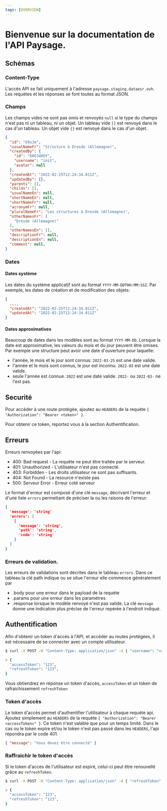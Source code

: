 ```yaml
---
tags: [OVERVIEW]
---
```


# Bienvenue sur la documentation de l'API Paysage.

## Schémas

### Content-Type
L'accès API se fait uniquement à l'adresse `paysage.staging.dataesr.ovh`. Les requètes et les réponses se font toutes au format JSON.

### Champs
Les champs vides ne sont pas omis et renvoyés `null` si le type du champs n'est pas ni un tableau, ni un objet.
Un tableau vide `[]` est renvoyé dans le cas d'un tableau. Un objet vide `{}` est renvoyé dans le cas d'un objet.
```json
{
  "id": "G9uJm",
  "usualNameFr": "Structure à Dresde (Allemagne)",
  "createdBy": {
    "id": "666340OY",
    "username": "init",
    "avatar": null
  },
  "createdAt": "2022-02-25T12:24:34.011Z",
  "updatedBy": {},
  "parents": [],
  "childs": [],
  "usualNameEn": null,
  "shortNameEn": null,
  "shortNameFr": null,
  "acronymFr": null,
  "pluralNameFr": "Les structures à Dresde (Allemagne)",
  "otherNamesFr": [
    "Dresde (Allemagne)"
  ],
  "otherNamesEn": [],
  "descriptionFr": null,
  "descriptionEn": null,
  "comment": null,
}
```

### Dates
#### Dates système
Les dates du système applicatif sont au format `YYYY-MM-DDTHH:MM:SSZ`. Par exemple, les dates de création et de modification des objets:
```json
{ 
  ...,
  "createdAt": "2022-02-25T12:24:34.011Z",
  "updatedAt": "2022-02-25T12:24:34.011Z"
}
```

#### Dates approximatives
Beaucoup de dates dans les modèles sont au format `YYYY-MM-DD`. 
Lorsque la date est approximative, les valeurs du mois et du jour peuvent être omises.
Par exemple une structure peut avoir une date d'ouverture pour laquelle:
  - l'année, le mois et le jour sont connus: `2022-03-25` est une date valide.
  - l'année et le mois sont connus, le jour est inconnu. `2022-03` est une date valide.
  - seule l'année est connue. `2022` est une date valide.
`2022-` ou `2022-03-` ne l'est pas.

## Securité
Pour accéder à une route protégée, ajoutez au `HEADERS` de la requète `{ "Authorization": "Bearer <token>" }`.

Pour obtenir ce token, reportez vous à la section Authentification.


## Erreurs

Erreurs renvoyées par l'api:
  - 400: Bad request - La requète ne peut être traitée par le serveur.
  - 401: Unauthorized - L'utilisateur n'est pas connecté.
  - 403: Forbidden - Les droits utilisateur ne sont pas suffisants.
  - 404: Not Found - La resource n'existe pas
  - 500: Serveur Error - Erreur coté serveur

Le format d'erreur est composé d'une clé `message`, décrivant l'erreur et d'une liste `errors` permettant de préciser la ou les raisons de l'erreur:

```json
{
  'message': 'string'
  'errors': [
    {
      'message': 'string',
      'path': 'string',
      'code': 'string'
    }
  ]
}
```

### Erreurs de validation.

Les erreurs de validations sont décrites dans le tableau `errors`.
Dans ce tableau la clé path indique ou se situe l'erreur elle commence généralement par
  - .body pour une erreur dans le payload de la requète
  - .params pour une erreur dans les paramètres
  - .response lorsque le modèle renvoyé n'est pas valide.
La clé `message` donne une indication plus précise de l'erreur repérée à l'endroit indiqué.

## Authentification

Afin d'obtenir un token d'accès à l'API, et accéder au routes protégées, il est nécessaire de se connecter avec un compte utilisateur.
```sh
$ curl -X POST -H "Content-Type: application/json" -d { "username": "<username>", "password": "<user-password>"} https://api.paysage.dataesr.ovh/auth/signin

> {
  "accessToken": "123",
  "refreshToken": "123",
}
```

Vous obtiendrez en réponse un token d'accès, `accessToken` et un token de rafraichissement `refreshToken`

### Token d'accès

Le token d'accès permet d'authentifier l'utilisateur à chaque requète api.
Ajoutez simplement au `HEADERS` de la requète `{ "Authorization": "Bearer <accessToken>" }`. 
Ce token n'est valable que pour un temps limité.
Dans le cas ou le token expire et/ou le token n'est pas passé dans les `HEADERS`, l'api répondra par le code 401.
```json
{ "message": "Vous devez être connecté" }
```

### Raffraichir le token d'accès

Si le token d'acces de l'utilisateur est expiré, celui-ci peut être renouvellé grâce au `refreshToken`.
```sh
$ curl -X POST -H "Content-Type: application/json" -d { "refreshToken": "<refreshToken>" } https://api.paysage.dataesr.ovh/auth/refresh-access-token

> {
  "accessToken": "123",
  "refreshToken": "123",
}
```
